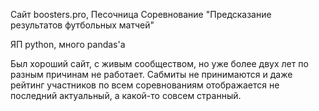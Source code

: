 
Сайт boosters.pro, Песочница
Соревнование "Предсказание результатов футбольных матчей" 

ЯП python, много pandas'a

Был хороший сайт, с живым сообществом, но уже более двух лет по разным причинам не работает.
Сабмиты не принимаются и даже рейтинг участников по всем соревнованиям отображается 
не последний актуальный, а какой-то совсем странный. 